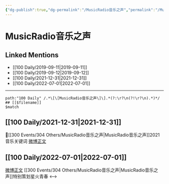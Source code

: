 ```yaml
---
{"dg-publish":true,"dg-permalink":"/MusicRadio音乐之声","permalink":"/MusicRadio音乐之声/"}
---
```


# MusicRadio音乐之声

## Linked Mentions
- [[100 Daily/2019-09-11\|2019-09-11]]
- [[100 Daily/2019-09-12\|2019-09-12]]
- [[100 Daily/2021-12-31\|2021-12-31]]
- [[100 Daily/2022-07-01\|2022-07-01]]


---

```expander
path:"100 Daily" /.*\[\[MusicRadio音乐之声\]\].*(?:\r?\n(?!\r?\n).*)*/
## [[$filename]]
$match
```
## [[100 Daily/2021-12-31\|2021-12-31]]
💫[[300 Events/304 Others/MusicRadio音乐之声\|MusicRadio音乐之声]]2021音乐关键词 [微博正文](https://m.weibo.cn/6466290670/4720440587848172)
## [[100 Daily/2022-07-01\|2022-07-01]]
[微博正文](https://weibo.com/2210168325/LAf1XfAjO) [[300 Events/304 Others/MusicRadio音乐之声\|MusicRadio音乐之声]]特别策划星火青春
<-->